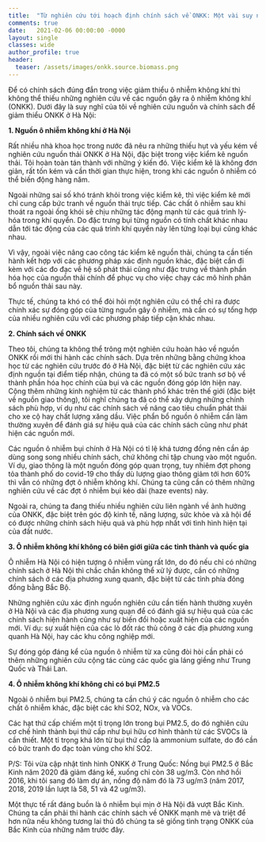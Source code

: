 ```yaml
---
title:  "Từ nghiên cứu tới hoạch định chính sách về ONKK: Một vài suy nghĩ trong dịp Tết Tân Sửu"
comments: true
date:   2021-02-06 00:00:00 -0000
layout: single
classes: wide
author_profile: true
header:
  teaser: /assets/images/onkk.source.biomass.png
---
```


Để có chính sách đúng đắn trong việc giảm thiểu ô nhiễm không khí thì không thể thiếu những nghiên cứu về các nguồn gây ra ô nhiễm không khí (ONKK).
Dưới đây là suy nghĩ của tôi về nghiên cứu nguồn và chính sách để giảm thiểu ONKK ở Hà Nội:

**1. Nguồn ô nhiễm không khí ở Hà Nội**

Rất nhiều nhà khoa học trong nước đã nêu ra những thiếu hụt và yếu kém về nghiên cứu nguồn thải ONKK ở Hà Nội, đặc biệt trong việc kiểm kê nguồn thải.
Tôi hoàn toàn tán thành với những ý kiến đó. Việc kiểm kê là không đơn giản, rất tốn kém và cần thời gian thực hiện, trong khi các nguồn ô nhiễm có thể biến động hàng năm. 

Ngoài những sai số khó tránh khỏi trong việc kiểm kê, thì việc kiểm kê mới chỉ cung cấp bức tranh về nguồn thải trực tiếp. 
Các chất ô nhiễm sau khi thoát ra ngoài ống khói sẽ chịu những tác động mạnh từ các quá trình lý-hóa trong khí quyển. 
Do đặc trưng bụi từng nguồn có tính chất khác nhau dẫn tới tác động của các quá trình khí quyển này lên từng loại bụi cũng khác nhau.  

Vì vậy, ngoài việc nâng cao công tác kiểm kê nguồn thải, chúng ta cần tiến hành kết hợp với các phương pháp xác định nguồn khác, đặc biệt 
cần đi kèm với các đo đạc về hệ số phát thải cũng như đặc trưng về thành phần hóa học của nguồn thải chính để phục vụ cho việc chạy các mô hình phân bổ nguồn thải sau này.

Thực tế, chúng ta khó có thể đòi hỏi một nghiên cứu có thể chỉ ra được chính xác sự đóng góp của từng nguồn gây ô nhiễm, 
mà cần có sự tổng hợp của nhiều nghiên cứu với các phương pháp tiếp cận khác nhau. 

**2. Chính sách về ONKK**

Theo tôi, chúng ta không thể trông một nghiên cứu hoàn hảo về nguồn ONKK rồi mới thi hành các chính sách.
Dựa trên những bằng chứng khoa học từ các nghiên cứu trước đó ở Hà Nội, 
đặc biệt từ các nghiên cứu xác định nguồn tại điểm tiếp nhận, chúng ta đã
có một số bức tranh sơ bộ về thành phần hóa học chính của bụi và các nguồn đóng góp lớn hiện nay.
Cộng thêm những kinh nghiệm từ các thành phố khác trên thế giới (đặc biệt về nguồn giao thông), tôi nghĩ chúng ta đã có thể xây dựng những chính sách phù hợp,
ví dụ như các chính sách về nâng cao tiêu chuẩn phát thải cho xe cộ hay chất lượng xăng dầu.
Việc phẩn bổ nguồn ô nhiễm cần làm thường xuyên để đánh giá sự hiệu quả của các chính sách cũng như phát hiện các nguồn mới.

Các nguồn ô nhiễm bụi chính ở Hà Nội có tỉ lệ khá tương đồng nên cần áp dùng song song nhiều chính sách, chứ không chỉ tập chung vào một nguồn. 
Ví dụ, giao thông là một nguồn đóng góp quan trọng, tuy nhiêm đợt phong tỏa thành phố do covid-19 cho thấy dù lượng giao thông giảm tới hơn 60% thì vẫn có những đợt ô nhiễm không khí. Chúng ta cũng cần có thêm những nghiên cứu về các đợt ô nhiễm bụi kéo dài (haze events) này. 

Ngoài ra, chúng ta đang thiếu nhiều nghiên cứu liên ngành về ảnh hưởng của ONKK, đặc biệt trên góc độ kinh tế, năng lượng, sức khỏe và xã hội để có được những chính sách hiệu quả và phù hợp nhất với tình hình hiện tại của đất nước.

**3. Ô nhiễm không khí không có biên giới giữa các tỉnh thành và quốc gia**

Ô nhiễm Hà Nội có hiện tượng ô nhiễm vùng rất lớn, do đó nếu chỉ có những chính sách ở Hà Nội thì chắc chắn không thể xử lý được, cần có những chính sách 
ở các địa phương xung quanh, đặc biệt từ các tỉnh phía đông đồng bằng Bắc Bộ.

Những nghiên cứu xác định nguồn nghiên cứu cần tiến hành thường xuyên ở Hà Nội và các địa phương xung quạn để có đánh giá sự hiệu quả của các chính sách hiện hành 
cũng như sự biến đổi hoặc xuất hiện của các nguồn mới. Ví dụ: sự xuất hiện của các lò đốt rác thủ công ở các địa phương xung quanh Hà Nội, hay các khu công nghiệp mới.

Sự đóng góp đáng kể của nguồn ô nhiễm từ xa cũng đòi hòi cần phải có thêm những nghiên cứu cộng tác cùng các quốc gia láng giềng như Trung Quốc và Thái Lan.

**4. Ô nhiễm không khí không chỉ có bụi PM2.5**

Ngoài ô nhiễm bụi PM2.5, chúng ta cần chú ý các nguồn ô nhiễm cho các chất ô nhiễm khác, đặc biệt các khí SO2, NOx, và VOCs.

Các hạt thứ cấp chiếm một tỉ trọng lớn trong bụi PM2.5, do đó nghiên cứu cơ chế hình thành bụi thứ cấp như bụi hữu cơ hình thành từ các SVOCs là cần thiết.
Một tỉ trọng khá lớn từ bụi thứ cấp là ammonium sulfate, do đó cần có bức tranh đo đạc toàn vùng cho khí SO2.

P/S: Tôi vừa cập nhật tình hình ONKK ở Trung Quốc: Nồng bụi PM2.5 ở Bắc Kinh năm 2020 đã giảm đáng kể, xuống chỉ còn 38 ug/m3. 
Còn nhớ hồi 2016, khi tôi sang đó làm dự án, nồng độ năm đó là 73 ug/m3 (năm 2017, 2018, 2019 lần lượt là 58, 51 và 42 ug/m3).

Một thực tế rất đáng buồn là ô nhiễm bụi mịn ở Hà Nội đã vượt Bắc Kinh. 
Chúng ta cần phải thi hành các chính sách về ONKK mạnh mẽ và triệt để hơn nữa nếu không
tương lai thủ đô chúng ta sẽ giống tình trạng ONKK của Bắc Kinh của những năm trước đây. 


